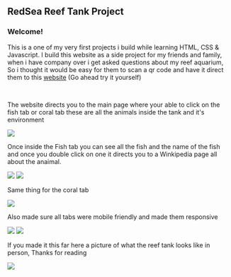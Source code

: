 <h2> RedSea Reef Tank Project </h2>

<h3> Welcome! </h3>
<p> This is a one of my very first projects i build while learning HTML, CSS & Javascript. I build this website as a side project for my friends and family, when i have company over i get asked questions about my reef aquarium, 
  So i thought it would be easy for them to scan a qr code and have it direct them to this <a alt="Click Me" targer="_blank" titile="Click Me" href="https://pedro-zarate.github.io/Redsea-project.github.io/">website</a> (Go ahead try it yourself)</p>

<br/>

  <p> The website directs you to the main page where your able to click on the fish tab or coral tab these are all the animals inside the tank and it's environment  </p>
  <img src="https://i.imgur.com/HTXHwwI.png"> 

  <p> Once inside the Fish tab you can see all the fish and the name of the fish and once you double click on one it directs you to a Winkipedia page all about the anaimal.</p>
  <img src="https://i.imgur.com/et1iFUj.png">
  <img src="https://i.imgur.com/bSvWEuT.png">

  <p> Same thing for the coral tab </p>
  <img src="https://i.imgur.com/sbOkXec.png" > 

  <p> Also made sure all tabs were mobile friendly and made them responsive </p>
  <img src="https://i.imgur.com/iz9Z0Mt.png" > 
  <img src="https://i.imgur.com/nfqZQC6.png"> 

  <p> If you made it this far here a picture of what the reef tank looks like in person, Thanks for reading </p>
  <img src="https://i.imgur.com/KFL5EZ4.jpeg" > 
